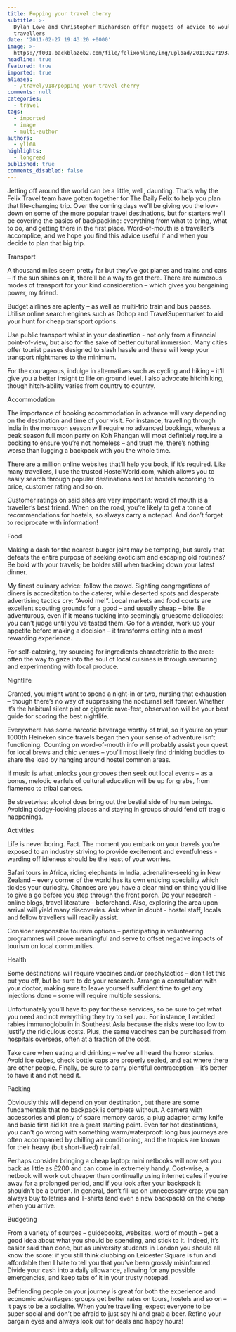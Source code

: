 ```yaml
---
title: Popping your travel cherry
subtitle: >-
  Dylan Lowe and Christopher Richardson offer nuggets of advice to would-be
  travellers
date: '2011-02-27 19:43:20 +0000'
image: >-
  https://f001.backblazeb2.com/file/felixonline/img/upload/201102271937-ks607-backpack.jpg
headline: true
featured: true
imported: true
aliases:
  - /travel/918/popping-your-travel-cherry
comments: null
categories:
  - travel
tags:
  - imported
  - image
  - multi-author
authors:
  - yll08
highlights:
  - longread
published: true
comments_disabled: false
---
```


Jetting off around the world can be a little, well, daunting. That’s why the Felix Travel team have gotten together for The Daily Felix to help you plan that life-changing trip. Over the coming days we’ll be giving you the low-down on some of the more popular travel destinations, but for starters we’ll be covering the basics of backpacking: everything from what to bring, what to do, and getting there in the first place. Word-of-mouth is a traveller’s accomplice, and we hope you find this advice useful if and when you decide to plan that big trip.

Transport

A thousand miles seem pretty far but they’ve got planes and trains and cars – if the sun shines on it, there’ll be a way to get there. There are numerous modes of transport for your kind consideration – which gives you bargaining power, my friend.

Budget airlines are aplenty – as well as multi-trip train and bus passes. Utilise online search engines such as Dohop and TravelSupermarket to aid your hunt for cheap transport options.

Use public transport whilst in your destination - not only from a financial point-of-view, but also for the sake of better cultural immersion. Many cities offer tourist passes designed to slash hassle and these will keep your transport nightmares to the minimum.

For the courageous, indulge in alternatives such as cycling and hiking – it’ll give you a better insight to life on ground level. I also advocate hitchhiking, though hitch-ability varies from country to country.

Accommodation

The importance of booking accommodation in advance will vary depending on the destination and time of your visit. For instance, travelling through India in the monsoon season will require no advanced bookings, whereas a peak season full moon party on Koh Phangan will most definitely require a booking to ensure you’re not homeless – and trust me, there’s nothing worse than lugging a backpack with you the whole time.

There are a million online websites that’ll help you book, if it’s required. Like many travellers, I use the trusted HostelWorld.com, which allows you to easily search through popular destinations and list hostels according to price, customer rating and so on.

Customer ratings on said sites are very important: word of mouth is a traveller’s best friend. When on the road, you’re likely to get a tonne of recommendations for hostels, so always carry a notepad. And don’t forget to reciprocate with information!

Food

Making a dash for the nearest burger joint may be tempting, but surely that defeats the entire purpose of seeking exoticism and escaping old routines? Be bold with your travels; be bolder still when tracking down your latest dinner.

My finest culinary advice: follow the crowd. Sighting congregations of diners is accreditation to the caterer, while deserted spots and desperate advertising tactics cry: “Avoid me!”. Local markets and food courts are excellent scouting grounds for a good – and usually cheap – bite. Be adventurous, even if it means tucking into seemingly gruesome delicacies: you can’t judge until you’ve tasted them. Go for a wander, work up your appetite before making a decision – it transforms eating into a most rewarding experience.

For self-catering, try sourcing for ingredients characteristic to the area: often the way to gaze into the soul of local cuisines is through savouring and experimenting with local produce.

Nightlife

Granted, you might want to spend a night-in or two, nursing that exhaustion – though there’s no way of suppressing the nocturnal self forever. Whether it’s the habitual silent pint or gigantic rave-fest, observation will be your best guide for scoring the best nightlife.

Everywhere has some narcotic beverage worthy of trial, so if you’re on your 1000th Heineken since travels began then your sense of adventure isn’t functioning. Counting on word-of-mouth info will probably assist your quest for local brews and chic venues – you’ll most likely find drinking buddies to share the load by hanging around hostel common areas.

If music is what unlocks your grooves then seek out local events – as a bonus, melodic earfuls of cultural education will be up for grabs, from flamenco to tribal dances.

Be streetwise: alcohol does bring out the bestial side of human beings. Avoiding dodgy-looking places and staying in groups should fend off tragic happenings.

Activities

Life is never boring. Fact. The moment you embark on your travels you’re exposed to an industry striving to provide excitement and eventfulness - warding off idleness should be the least of your worries.

Safari tours in Africa, riding elephants in India, adrenaline-seeking in New Zealand – every corner of the world has its own enticing speciality which tickles your curiosity. Chances are you have a clear mind on thing you’d like to give a go before you step through the front porch. Do your research - online blogs, travel literature - beforehand. Also, exploring the area upon arrival will yield many discoveries. Ask when in doubt - hostel staff, locals and fellow travellers will readily assist.

Consider responsible tourism options – participating in volunteering programmes will prove meaningful and serve to offset negative impacts of tourism on local communities.

Health

Some destinations will require vaccines and/or prophylactics – don’t let this put you off, but be sure to do your research. Arrange a consultation with your doctor, making sure to leave yourself sufficient time to get any injections done – some will require multiple sessions.

Unfortunately you’ll have to pay for these services, so be sure to get what you need and not everything they try to sell you. For instance, I avoided rabies immunoglobulin in Southeast Asia because the risks were too low to justify the ridiculous costs. Plus, the same vaccines can be purchased from hospitals overseas, often at a fraction of the cost.

Take care when eating and drinking – we’ve all heard the horror stories. Avoid ice cubes, check bottle caps are properly sealed, and eat where there are other people. Finally, be sure to carry plentiful contraception – it’s better to have it and not need it.

Packing

Obviously this will depend on your destination, but there are some fundamentals that no backpack is complete without. A camera with accessories and plenty of spare memory cards, a plug adaptor, army knife and basic first aid kit are a great starting point. Even for hot destinations, you can’t go wrong with something warm/waterproof: long bus journeys are often accompanied by chilling air conditioning, and the tropics are known for their heavy (but short-lived) rainfall.

Perhaps consider bringing a cheap laptop: mini netbooks will now set you back as little as £200 and can come in extremely handy. Cost-wise, a netbook will work out cheaper than continually using internet cafes if you’re away for a prolonged period, and if you look after your backpack it shouldn’t be a burden. In general, don’t fill up on unnecessary crap: you can always buy toiletries and T-shirts (and even a new backpack) on the cheap when you arrive.

Budgeting

From a variety of sources – guidebooks, websites, word of mouth – get a good idea about what you should be spending, and stick to it. Indeed, it’s easier said than done, but as university students in London you should all know the score: if you still think clubbing on Leicester Square is fun and affordable then I hate to tell you that you’ve been grossly misinformed. Divide your cash into a daily allowance, allowing for any possible emergencies, and keep tabs of it in your trusty notepad.

Befriending people on your journey is great for both the experience and economic advantages: groups get better rates on tours, hostels and so on – it pays to be a socialite. When you’re travelling, expect everyone to be super social and don’t be afraid to just say hi and grab a beer. Refine your bargain eyes and always look out for deals and happy hours!
